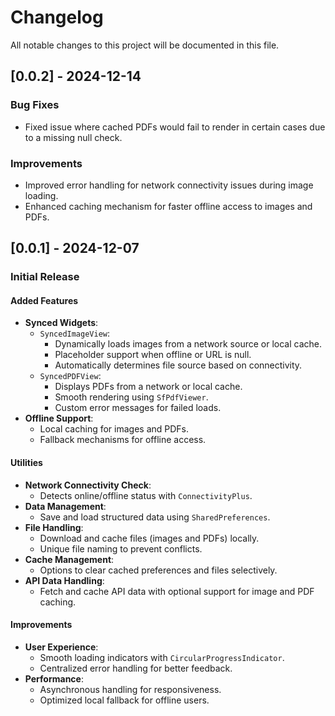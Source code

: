 # Changelog

All notable changes to this project will be documented in this file.

## [0.0.2] - 2024-12-14
### Bug Fixes
- Fixed issue where cached PDFs would fail to render in certain cases due to a missing null check.

### Improvements
- Improved error handling for network connectivity issues during image loading.
- Enhanced caching mechanism for faster offline access to images and PDFs.

## [0.0.1] - 2024-12-07
### Initial Release

#### Added Features
- **Synced Widgets**:
    - `SyncedImageView`:
        - Dynamically loads images from a network source or local cache.
        - Placeholder support when offline or URL is null.
        - Automatically determines file source based on connectivity.
    - `SyncedPDFView`:
        - Displays PDFs from a network or local cache.
        - Smooth rendering using `SfPdfViewer`.
        - Custom error messages for failed loads.
- **Offline Support**:
    - Local caching for images and PDFs.
    - Fallback mechanisms for offline access.

#### Utilities
- **Network Connectivity Check**:
    - Detects online/offline status with `ConnectivityPlus`.
- **Data Management**:
    - Save and load structured data using `SharedPreferences`.
- **File Handling**:
    - Download and cache files (images and PDFs) locally.
    - Unique file naming to prevent conflicts.
- **Cache Management**:
    - Options to clear cached preferences and files selectively.
- **API Data Handling**:
    - Fetch and cache API data with optional support for image and PDF caching.

#### Improvements
- **User Experience**:
    - Smooth loading indicators with `CircularProgressIndicator`.
    - Centralized error handling for better feedback.
- **Performance**:
    - Asynchronous handling for responsiveness.
    - Optimized local fallback for offline users.
